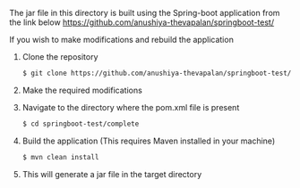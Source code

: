 The jar file in this directory is built using the Spring-boot application from the link below
https://github.com/anushiya-thevapalan/springboot-test/

If you wish to make modifications and rebuild the application

1. Clone the repository
    ```bash
    $ git clone https://github.com/anushiya-thevapalan/springboot-test/tree/anushiya-dev
    ```
2. Make the required modifications

3. Navigate to the directory where the pom.xml file is present
    ```bash
    $ cd springboot-test/complete
    ```

4. Build the application (This requires Maven installed in your machine)
    ```bash
    $ mvn clean install
    ```
    
5. This will generate a jar file in the target directory